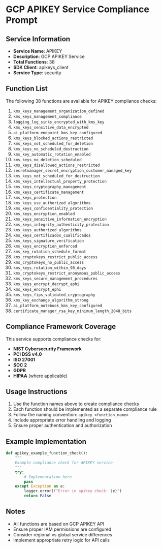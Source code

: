 # GCP APIKEY Service Compliance Prompt

## Service Information
- **Service Name**: APIKEY
- **Description**: GCP APIKEY Service
- **Total Functions**: 38
- **SDK Client**: apikeys_client
- **Service Type**: security

## Function List
The following 38 functions are available for APIKEY compliance checks:

1. `kms_keys_management_organization_defined`
2. `kms_keys_management_compliance`
3. `logging_log_sinks_encrypted_with_kms_key`
4. `kms_keys_sensitive_data_encrypted`
5. `ai_platform_endpoint_kms_key_configured`
6. `kms_keys_blocked_actions_restricted`
7. `kms_keys_not_scheduled_for_deletion`
8. `kms_keys_no_scheduled_destruction`
9. `kms_key_automatic_rotation_enabled`
10. `kms_keys_no_deletion_scheduled`
11. `kms_keys_disallowed_actions_restricted`
12. `secretmanager_secret_encryption_customer_managed_key`
13. `kms_keys_not_scheduled_for_destruction`
14. `kms_keys_intellectual_property_protection`
15. `kms_keys_cryptography_management`
16. `kms_keys_certificate_management`
17. `kms_keys_protection`
18. `kms_keys_use_authorized_algorithms`
19. `kms_keys_confidentiality_protection`
20. `kms_keys_encryption_enabled`
21. `kms_keys_sensitive_information_encryption`
22. `kms_keys_integrity_authenticity_protection`
23. `kms_keys_authorized_algorithms`
24. `kms_keys_certificados_cualificados`
25. `kms_keys_signature_verification`
26. `kms_keys_encryption_enforced`
27. `kms_key_rotation_schedule_format`
28. `kms_cryptokeys_restrict_public_access`
29. `kms_cryptokeys_no_public_access`
30. `kms_keys_rotation_within_90_days`
31. `kms_cryptokeys_restrict_anonymous_public_access`
32. `kms_keys_secure_management_procedures`
33. `kms_keys_encrypt_decrypt_ephi`
34. `kms_keys_encrypt_ephi`
35. `kms_keys_fips_validated_cryptography`
36. `kms_key_exchange_algorithm_strong`
37. `ai_platform_notebook_kms_key_configured`
38. `certificate_manager_rsa_key_minimum_length_2048_bits`


## Compliance Framework Coverage
This service supports compliance checks for:
- **NIST Cybersecurity Framework**
- **PCI DSS v4.0**
- **ISO 27001**
- **SOC 2**
- **GDPR**
- **HIPAA** (where applicable)

## Usage Instructions
1. Use the function names above to create compliance checks
2. Each function should be implemented as a separate compliance rule
3. Follow the naming convention: `apikey_<function_name>`
4. Include appropriate error handling and logging
5. Ensure proper authentication and authorization

## Example Implementation
```python
def apikey_example_function_check():
    """
    Example compliance check for APIKEY service
    """
    try:
        # Implementation here
        pass
    except Exception as e:
        logger.error(f"Error in apikey check: {e}")
        return False
```

## Notes
- All functions are based on GCP APIKEY API
- Ensure proper IAM permissions are configured
- Consider regional vs global service differences
- Implement appropriate retry logic for API calls
